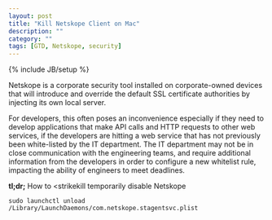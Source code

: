 ```yaml
---
layout: post
title: "Kill Netskope Client on Mac"
description: ""
category: ""
tags: [GTD, Netskope, security]
---
```

{% include JB/setup %}

Netskope is a corporate security tool installed on corporate-owned devices that will introduce and override the default SSL certificate authorities by injecting its own local server.

For developers, this often poses an inconvenience especially if they need to develop applications that make API calls and HTTP requests to other web services, if the developers are hitting a web service that has not previously been white-listed by the IT department. The IT department may not be in close communication with the engineering teams, and require additional information from the developers in order to configure a new whitelist rule, impacting the ability of engineers to meet deadlines.

**tl;dr;** How to <strikekill</strike> temporarily disable Netskope

`sudo launchctl unload /Library/LaunchDaemons/com.netskope.stagentsvc.plist`
